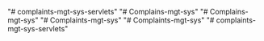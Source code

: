 "# complaints-mgt-sys-servlets" 
"# Complains-mgt-sys" 
"# Complains-mgt-sys" 
"# Complaints-mgt-sys" 
"# Complaints-mgt-sys" 
"# complaints-mgt-sys-servlets" 
